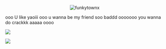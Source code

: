 <p align="center"> <img src="https://komarev.com/ghpvc/?username=funkytownx&label=Profile%20views&color=a60d26&style=flat" alt="funkytownx" /> </p>
ooo U like yaoiii ooo u wanna be my friend soo baddd ooooooo you wanna do crackkk aaaaa oooo    

![](https://t4.ftcdn.net/jpg/00/82/05/83/360_F_82058314_YqM4HuMYBrePcyKadRhAzLxm5hb1954X.jpg)

![](https://i.pinimg.com/564x/be/28/fa/be28faa90366cda71e746160d03a172a.jpg)
